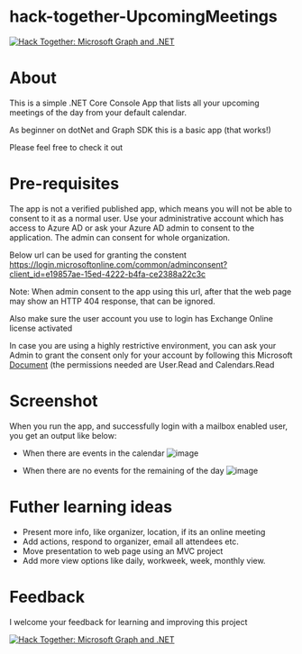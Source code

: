 # hack-together-UpcomingMeetings

[![Hack Together: Microsoft Graph and .NET](https://img.shields.io/badge/Microsoft%20-Hack--Together-orange?style=for-the-badge&logo=microsoft)](https://github.com/microsoft/hack-together)

# About
This is a simple .NET Core Console App that lists all your upcoming meetings of the day from your default calendar. 

As beginner on dotNet and Graph SDK this is a basic app (that works!)

Please feel free to check it out

# Pre-requisites
The app is not a verified published app, which means you will not be able to consent to it as a normal user.
Use your administrative account which has access to Azure AD or ask your Azure AD admin to consent to the application.
The admin can consent for whole organization.  
  
Below url can be used for granting the constent  
https://login.microsoftonline.com/common/adminconsent?client_id=e19857ae-15ed-4222-b4fa-ce2388a22c3c

Note: When admin consent to the app using this url, after that the web page may show an HTTP 404 response, that can be ignored.

Also make sure the user account you use to login has Exchange Online license activated  
  
  

In case you are using a highly restrictive environment, you can ask your Admin to grant the consent only for your account by following this Microsoft [Document](https://learn.microsoft.com/en-us/azure/active-directory/manage-apps/grant-consent-single-user) (the permissions needed are User.Read and Calendars.Read
  
  
# Screenshot
When you run the app, and successfully login with a mailbox enabled user, you get an output like below:

- When there are events in the calendar
![image](https://user-images.githubusercontent.com/84803086/224236463-6dcec986-cdea-4055-a2f9-0a2bc115ecd1.png)


- When there are no events for the remaining of the day
![image](https://user-images.githubusercontent.com/84803086/224237449-71b8ea06-5229-4d5d-97c5-3b2f748d52a6.png)

# Futher learning ideas
- Present more info, like organizer, location, if its an online meeting
- Add actions, respond to organizer, email all attendees etc.
- Move presentation to web page using an MVC project
- Add more view options like daily, workweek, week, monthly view.

# Feedback
I welcome your feedback for learning and improving this project

[![Hack Together: Microsoft Graph and .NET](https://img.shields.io/badge/Microsoft%20-Hack--Together-orange?style=for-the-badge&logo=microsoft)](https://github.com/microsoft/hack-together)
